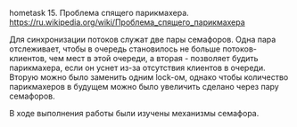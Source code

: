 hometask 15. Проблема спящего парикмахера. https://ru.wikipedia.org/wiki/Проблема_спящего_парикмахера

Для синхронизации потоков служат две пары семафоров. Одна пара отслеживает, чтобы в очередь становилось не больше потоков-клиентов,
чем мест в этой очереди, а вторая - позволяет будить парикмахера, если он уснет из-за отсутствия клиентов в очереди. Вторую можно
было заменить одним lock-ом, однако чтобы количество парикмахеров в будущем можно было увеличить сделано через пару семафоров.

В ходе выполнения работы были изучены механизмы семафора.

